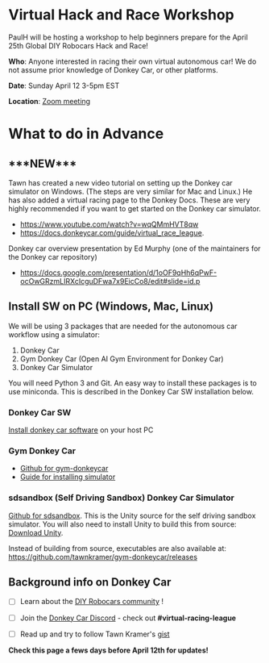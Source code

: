 # Virtual Hack and Race Workshop

PaulH will be hosting a workshop to help beginners prepare for the April 25th Global DIY Robocars Hack and Race! 

**Who**: Anyone interested in racing their own virtual autonomous car! We do not assume prior knowledge of Donkey Car, or other platforms.

**Date**: Sunday April 12 3-5pm EST

**Location**: [Zoom meeting](https://docusign.zoom.us/j/562745801?pwd=N3JNRU9xNThaN1BHWTNITUxMUGZtQT09)

# What to do in Advance

## \*\*\*NEW\*\*\*
Tawn has created a new video tutorial on setting up the Donkey car simulator on Windows.  (The steps are very similar for Mac and Linux.)  He has also added a virtual racing page to the Donkey Docs.  These are very highly recommended if you want to get started on the Donkey car simulator.
* https://www.youtube.com/watch?v=wqQMmHVT8qw
* https://docs.donkeycar.com/guide/virtual_race_league.

Donkey car overview presentation by Ed Murphy (one of the maintainers for the Donkey car repository)
* https://docs.google.com/presentation/d/1oOF9qHh6qPwF-ocOwGRzmLIRXcIcguDFwa7x9EicCo8/edit#slide=id.p

## Install SW on PC (Windows, Mac, Linux)

We will be using 3 packages that are needed for the autonomous car workflow using a simulator:
1. Donkey Car
2. Gym Donkey Car (Open AI Gym Environment for Donkey Car)
3. Donkey Car Simulator

You will need Python 3 and Git.  An easy way to install these packages is to use miniconda.  This is described in the Donkey Car SW installation below.

### Donkey Car SW
[Install donkey car software](http://docs.donkeycar.com/guide/install_software/#step-1-install-software-on-host-pc) on your host PC

### Gym Donkey Car
* [Github for gym-donkeycar](https://github.com/tawnkramer/gym-donkeycar)
* [Guide for installing simulator](http://docs.donkeycar.com/guide/simulator/)

### sdsandbox (Self Driving Sandbox) Donkey Car Simulator
[Github for sdsandbox](https://github.com/tawnkramer/sdsandbox).  This is the Unity source for the self driving sandbox simulator.  You will also need to install Unity to build this from source: [Download Unity](https://unity3d.com/get-unity/download).

Instead of building from source, executables are also available at: https://github.com/tawnkramer/gym-donkeycar/releases

## Background info on Donkey Car
 - [ ] Learn about the [DIY Robocars community](https://diyrobocars.com/) !
 - [ ] Join the [Donkey Car Discord](https://discord.gg/8SWyVm6) - check out **#virtual-racing-league**
 
 - [ ] Read up and try to follow Tawn Kramer's  [gist](https://gist.github.com/tawnkramer/6d244090cb8f2af1bc9f6d1ebc0377b1)

**Check this page a fews days before April 12th for updates!**
